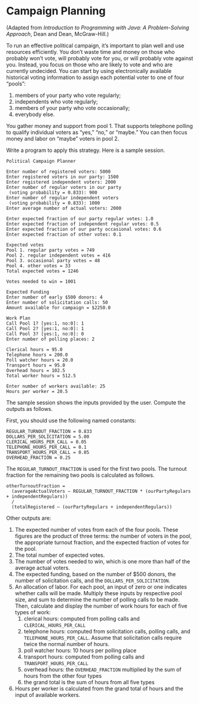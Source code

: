 # Campaign Planning

(Adapted from *Introduction to Programming with Java: A Problem-Solving Approach*, Dean and Dean, McGraw-Hill.)

To run an effective political campaign, it’s important to plan well and use resources efficiently. You don’t waste time and money on those who probably won’t vote, will probably vote for you, or will probably vote against you. Instead, you focus on those who are likely to vote and who are currently undecided. You can start by using electronically available historical voting information to assign each potential voter to one of four “pools”:

1. members of your party who vote regularly;
2. independents who vote regularly;
3. members of your party who vote occasionally;
4. everybody else.

You gather money and support from pool 1. That supports telephone polling to qualify individual voters as “yes,” “no,” or “maybe.” You can then focus money and labor on “maybe” voters in pool 2.

Write a program to apply this strategy. Here is a sample session.

```
Political Campaign Planner

Enter number of registered voters: 5000
Enter registered voters in our party: 1500
Enter registered independent voters: 2000
Enter number of regular voters in our party
 (voting probability = 0.833): 900
Enter number of regular independent voters
 (voting probability = 0.833): 1000
Enter average number of actual voters: 2000

Enter expected fraction of our party regular votes: 1.0
Enter expected fraction of independent regular votes: 0.5
Enter expected fraction of our party occasional votes: 0.6
Enter expected fraction of other votes: 0.1

Expected votes
Pool 1. regular party votes = 749
Pool 2. regular independent votes = 416
Pool 3. occasional party votes = 48
Pool 4. other votes = 33
Total expected votes = 1246

Votes needed to win = 1001

Expected Funding
Enter number of early $500 donors: 4
Enter number of solicitation calls: 50
Amount available for campaign = $2250.0

Work Plan
Call Pool 1? [yes:1, no:0]: 1
Call Pool 2? [yes:1, no:0]: 1
Call Pool 3? [yes:1, no:0]: 0
Enter number of polling places: 2

Clerical hours = 95.0
Telephone hours = 200.0
Poll watcher hours = 20.0
Transport hours = 95.0
Overhead hours = 102.5
Total worker hours = 512.5

Enter number of workers available: 25
Hours per worker = 20.5
```
The sample session shows the inputs provided by the user. Compute the outputs as follows.

First, you should use the following named constants:

```
REGULAR_TURNOUT_FRACTION = 0.833
DOLLARS_PER_SOLICITATION = 5.00
CLERICAL_HOURS_PER_CALL = 0.05
TELEPHONE_HOURS_PER_CALL = 0.1
TRANSPORT_HOURS_PER_CALL = 0.05
OVERHEAD_FRACTION = 0.25
```


The `REGULAR_TURNOUT_FRACTION` is used for the first two pools. The turnout fraction for the remaining two pools is calculated as follows.
```
otherTurnoutFraction =
  (averageActualVoters – REGULAR_TURNOUT_FRACTION * (ourPartyRegulars + independentRegulars)) 
  /
  (totalRegistered – (ourPartyRegulars + independentRegulars))
```

Other outputs are:

1. The expected number of votes from each of the four pools. These figures are the product of three terms: the number of voters in the pool, the appropriate turnout fraction, and the expected fraction of votes for the pool. 
2. The total number of expected votes.
3. The number of votes needed to win, which is one more than half of the average actual voters.
4. The expected funding, based on the number of $500 donors, the number of solicitation calls, and the `DOLLARS_PER_SOLICITATION`. 
5. An allocation of labor. For each pool, an input of zero or one indicates whether calls will be made. Multiply these inputs by respective pool size, and sum to determine the number of polling calls to be made. Then, calculate and display the number of work hours for each of five types of work:
   1. clerical hours: computed from polling calls and `CLERICAL_HOURS_PER_CALL`
   2. telephone hours: computed from solicitation calls, polling calls, and `TELEPHONE_HOURS_PER_CALL`. Assume that solicitation calls require twice the normal number of hours.
   3. poll watcher hours: 10 hours per polling place
   4. transport hours: computed from polling calls and `TRANSPORT_HOURS_PER_CALL`
   5. overhead hours: the `OVERHEAD_FRACTION` multiplied by the sum of hours from the other four types
   6. the grand total is the sum of hours from all five types
6. Hours per worker is calculated from the grand total of hours and the input of available workers.
